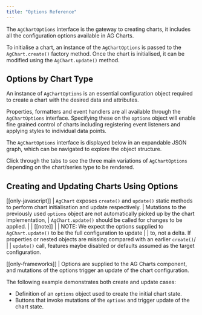 ```yaml
---
title: "Options Reference"
---
```


The `AgChartOptions` interface is the gateway to creating charts, it includes all the configuration options available in AG Charts.

To initialise a chart, an instance of the `AgChartOptions` is passed to the `AgChart.create()` factory method. Once the chart is initialised, it can be modified using the `AgChart.update()` method.

## Options by Chart Type

An instance of `AgChartOptions` is an essential configuration object required to create a chart with the desired data and attributes.

Properties, formatters and event handlers are all available through the `AgChartOptions` interface. Specifying these on the `options` object will enable fine grained control of charts including registering event listeners and applying styles to individual data points.

The `AgChartOptions` interface is displayed below in an expandable JSON graph, which can be navigated to explore the object structure.

Click through the tabs to see the three main variations of `AgChartOptions` depending on the chart/series type to be rendered.

<tabs>
    <expandable-snippet label="Cartesian" interfaceName='AgCartesianChartOptions' overrideSrc="charts-api/api.json" breadcrumbs='["options"]'></expandable-snippet>
    <expandable-snippet label="Polar" interfaceName='AgPolarChartOptions' overrideSrc="charts-api/api.json" breadcrumbs='["options"]'></expandable-snippet>
    <expandable-snippet label="Hierarchy" interfaceName='AgHierarchyChartOptions' overrideSrc="charts-api/api.json" breadcrumbs='["options"]'></expandable-snippet>
</tabs>

## Creating and Updating Charts Using Options

[[only-javascript]]
| `AgChart` exposes `create()` and `update()` static methods to perform chart initialisation and update respectively.
| Mutations to the previously used `options` object are not automatically picked up by the chart implementation,
| `AgChart.update()` should be called for changes to be applied.
|
| [[note]]
| | NOTE: We expect the options supplied to `AgChart.update()` to be the full configuration to update
| | to, not a delta. If properties or nested objects are missing compared with an earlier `create()`/
| | `update()` call, features maybe disabled or defaults assumed as the target configuration.

[[only-frameworks]]
| Options are supplied to the AG Charts component, and mutations of the options trigger an update of the chart configuration.

The following example demonstrates both create and update cases:
- Definition of an `options` object used to create the initial chart state.
- Buttons that invoke mutations of the `options` and trigger update of the chart state.

<chart-example title='Create and Update with AgChartOptions' name='create-update' type='generated'></chart-example>
